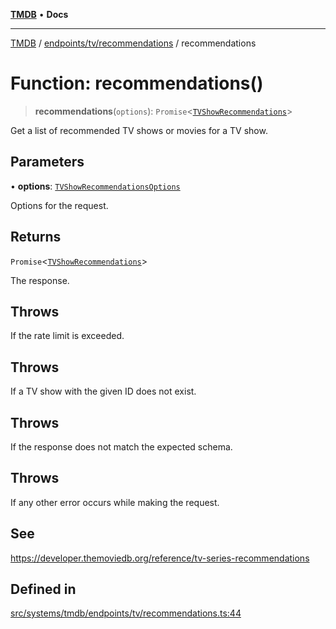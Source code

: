 [**TMDB**](../../../../README.md) • **Docs**

***

[TMDB](../../../../README.md) / [endpoints/tv/recommendations](../README.md) / recommendations

# Function: recommendations()

> **recommendations**(`options`): `Promise`\<[`TVShowRecommendations`](../../../../structs/Schemas/type-aliases/TVShowRecommendations.md)\>

Get a list of recommended TV shows or movies for a TV show.

## Parameters

• **options**: [`TVShowRecommendationsOptions`](../type-aliases/TVShowRecommendationsOptions.md)

Options for the request.

## Returns

`Promise`\<[`TVShowRecommendations`](../../../../structs/Schemas/type-aliases/TVShowRecommendations.md)\>

The response.

## Throws

If the rate limit is exceeded.

## Throws

If a TV show with the given ID does not exist.

## Throws

If the response does not match the expected schema.

## Throws

If any other error occurs while making the request.

## See

https://developer.themoviedb.org/reference/tv-series-recommendations

## Defined in

[src/systems/tmdb/endpoints/tv/recommendations.ts:44](https://github.com/Norviah/media-hub/blob/18a8c2edf600e1d27fc5173db1855dfb068c9a34/src/systems/tmdb/endpoints/tv/recommendations.ts#L44)
